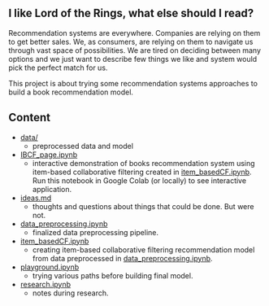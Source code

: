 ## I like Lord of the Rings, what else should I read?

Recommendation systems are everywhere. Companies are relying on them to get better sales. We, as consumers, are relying on them to navigate us through vast space of possibilities. We are tired on deciding between many options and we just want to describe few things we like and system would pick the perfect match for us.

This project is about trying some recommendation systems approaches to build a book recommendation model.

## Content

- [data/](https://github.com/katarinagresova/MLprojects/tree/main/BookRecommendations/data)
  - preprocessed data and model
- [IBCF_page.ipynb](https://github.com/katarinagresova/MLprojects/blob/main/BookRecommendations/IBCF_page.ipynb) 
  - interactive demonstration of books recommendation system using item-based collaborative filtering created in [item_basedCF.ipynb](https://github.com/katarinagresova/MLprojects/blob/main/BookRecommendations/item_basedCF.ipynb). Run this notebook in Google Colab (or locally) to see interactive application.
- [ideas.md](https://github.com/katarinagresova/MLprojects/blob/main/BookRecommendations/ideas.md)
  - thoughts and questions about things that could be done. But were not.
- [data_preprocessing.ipynb](https://github.com/katarinagresova/MLprojects/blob/main/BookRecommendations/data_preprocessing.ipynb) 
  - finalized data preprocessing pipeline.
- [item_basedCF.ipynb](https://github.com/katarinagresova/MLprojects/blob/main/BookRecommendations/item_basedCF.ipynb) 
  - creating item-based collaborative filtering recommendation model from data preprocessed in [data_preprocessing.ipynb](https://github.com/katarinagresova/MLprojects/blob/main/BookRecommendations/data_preprocessing.ipynb).
- [playground.ipynb](https://github.com/katarinagresova/MLprojects/blob/main/BookRecommendations/playground.ipynb) 
  - trying various paths before building final model.
- [research.ipynb](https://github.com/katarinagresova/MLprojects/blob/main/BookRecommendations/research.ipynb) 
  - notes during research.
